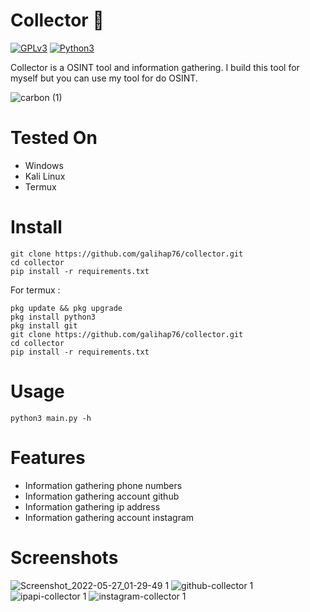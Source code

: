 # Collector 🔎

[![GPLv3](https://img.shields.io/badge/license-GPLv3-blue)](https://img.shields.io/badge/license-GPLv3-blue)
[![Python3](https://img.shields.io/badge/language-Python3-red)](https://img.shields.io/badge/language-Python3-red)

Collector is a OSINT tool and information gathering. I build this tool for myself but you can use my tool for do OSINT.

![carbon (1)](https://user-images.githubusercontent.com/83481679/172416739-1e3b4bbf-ac83-4206-b0d7-8156abaac9aa.png)

# Tested On
- Windows
- Kali Linux
- Termux

# Install 
```
git clone https://github.com/galihap76/collector.git
cd collector 
pip install -r requirements.txt
```
For termux :
```
pkg update && pkg upgrade
pkg install python3
pkg install git
git clone https://github.com/galihap76/collector.git
cd collector
pip install -r requirements.txt
```

# Usage
```
python3 main.py -h
```

# Features
- Information gathering phone numbers
- Information gathering account github
- Information gathering ip address
- Information gathering account instagram

# Screenshots
![Screenshot_2022-05-27_01-29-49 1](https://user-images.githubusercontent.com/83481679/172418445-66430140-a905-430b-99af-da23817172c2.png) 
![github-collector 1](https://user-images.githubusercontent.com/83481679/172418954-b9df11e9-9914-4265-b7b5-c3908438ad11.png) 
![ipapi-collector 1](https://user-images.githubusercontent.com/83481679/172419647-dcc84c90-5ee9-4c62-ad55-9bb198060f39.png) 
![instagram-collector 1](https://user-images.githubusercontent.com/83481679/172419798-98013374-d6ab-4f46-8e7b-6e4f8803a709.png)
